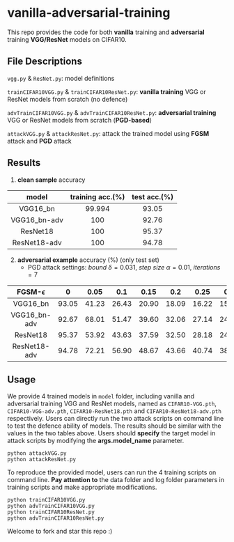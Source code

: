 # vanilla-adversarial-training

This repo provides the code for both **vanilla** training and **adversarial** training **VGG/ResNet** models on CIFAR10.

## File Descriptions

`vgg.py` & `ResNet.py`: model definitions

`trainCIFAR10VGG.py` & `trainCIFAR10ResNet.py`: **vanilla training** VGG or ResNet models from scratch (no defence)

`advTrainCIFAR10VGG.py` & `advTrainCIFAR10ResNet.py`: **adversarial training** VGG or ResNet models from scratch (**PGD-based**)

`attackVGG.py` & `attackResNet.py`: attack the trained model using **FGSM** attack and **PGD** attack


## Results

1. **clean sample** accuracy

model       | training acc.(%) | test acc.(%)
:-:         | :-:              | :-:
VGG16_bn    | 99.994           | 93.05
VGG16_bn-adv| 100              | 92.76
ResNet18    | 100              | 95.37
ResNet18-adv| 100              | 94.78

2. **adversarial example** accuracy (%) (only test set)
   - PGD attack settings: $bound\ \delta=0.031,\ step\ size\ \alpha=0.01,\ iterations=7$

FGSM-$\epsilon$ | 0   | 0.05 | 0.1 | 0.15 | 0.2 | 0.25 | 0.3 | PGD  
 :-:            |:-:  | :-:  | :-: | :-:  | :-: | :-:  | :-: | :-:
VGG16_bn        |93.05|41.23 |26.43|20.90 |18.09|16.22 |15.05|29.81
VGG16_bn-adv    |92.67|68.01 |51.47|39.60 |32.06|27.14 |24.75|71.62
ResNet18        |95.37|53.92 |43.63|37.59 |32.50|28.18 |24.75|25.27
ResNet18-adv    |94.78|72.21 |56.90|48.67 |43.66|40.74 |38.94|77.50

## Usage

We provide 4 trained models in `model` folder, including vanilla and adversarial training VGG and ResNet models, named as `CIFAR10-VGG.pth`, `CIFAR10-VGG-adv.pth`, `CIFAR10-ResNet18.pth` and `CIFAR10-ResNet18-adv.pth` respectively.
Users can directly run the two attack scripts on command line to test the defence ability of models.
The results should be similar with the values in the two tables above.
Users should **specify** the target model in attack scripts by modifying the **args.model_name** parameter.
```
python attackVGG.py
python attackResNet.py
```

To reproduce the provided model, users can run the 4 training scripts on command line.
**Pay attention to** the data folder and log folder parameters in training scripts and make appropriate modifications.
```
python trainCIFAR10VGG.py
python advTrainCIFAR10VGG.py
python trainCIFAR10ResNet.py
python advTrainCIFAR10ResNet.py
```

Welcome to fork and star this repo :)